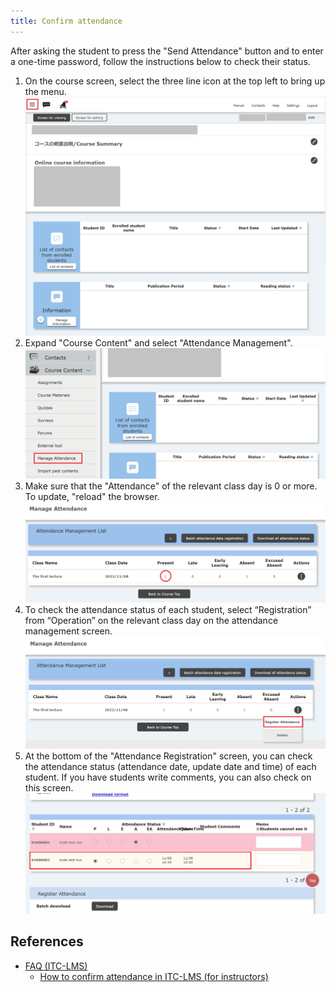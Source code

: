 ```yaml
---
title: Confirm attendance
---
```

After asking the student to press the "Send Attendance" button and to enter a one-time password, follow the instructions below to check their status.

1. On the course screen, select the three line icon at the top left to bring up the menu.
![メニューの表示](cs1.png)
2. Expand "Course Content" and select "Attendance Management".
![出席管理の選択](pa1.png)
3. Make sure that the "Attendance" of the relevant class day is 0 or more. To update, "reload" the browser.
![出席状況の確認](va1.png)
4. To check the attendance status of each student, select “Registration” from “Operation” on the relevant class day on the attendance management screen.
![出席登録](va2.png)
5. At the bottom of the "Attendance Registration" screen, you can check the attendance status (attendance date, update date and time) of each student. If you have students write comments, you can also check on this screen.
![出席確認](va3.png)

## References
* <a href="https://www.ecc.u-tokyo.ac.jp/en/itc-lms/faq.html">FAQ (ITC-LMS)</a>
  * <a href="https://www.ecc.u-tokyo.ac.jp/en/announcement/2019/06/24_2983.html">How to confirm attendance in ITC-LMS (for instructors)</a>
